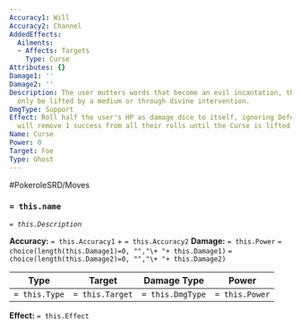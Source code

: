 ```yaml
---
Accuracy1: Will
Accuracy2: Channel
AddedEffects:
  Ailments:
  - Affects: Targets
    Type: Curse
Attributes: {}
Damage1: ''
Damage2: ''
Description: The user mutters words that become an evil incantation, the curse may
  only be lifted by a medium or through divine intervention.
DmgType: Support
Effect: Roll half the user's HP as damage dice to itself, ignoring Defenses. The target
  will remove 1 success from all their rolls until the Curse is lifted.
Name: Curse
Power: 0
Target: Foe
Type: Ghost
---
```


#PokeroleSRD/Moves

### `= this.name` 
*`= this.Description`*

**Accuracy:** `= this.Accuracy1` + `= this.Accuracy2`
**Damage:** `= this.Power` `= choice(length(this.Damage1)=0, "","\+ "+ this.Damage1)` `= choice(length(this.Damage2)=0, "","\+ "+ this.Damage2)`

| Type          | Target          | Damage Type          | Power          |
| ------------- | --------------- | ---------------- | -------------- |
| `= this.Type` | `= this.Target` | `= this.DmgType` | `= this.Power` | 

**Effect:** `= this.Effect`